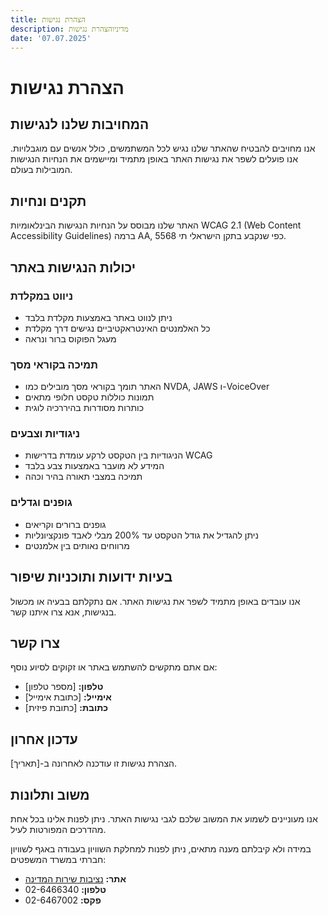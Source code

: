 ```yaml
---
title: הצהרת נגישות
description: מדיניוהצהרת נגישות
date: '07.07.2025'
---
```


# הצהרת נגישות

## המחויבות שלנו לנגישות

אנו מחויבים להבטיח שהאתר שלנו נגיש לכל המשתמשים, כולל אנשים עם מוגבלויות. אנו פועלים לשפר את נגישות האתר באופן מתמיד ומיישמים את הנחיות הנגישות המובילות בעולם.

## תקנים ונחיות

האתר שלנו מבוסס על הנחיות הנגישות הבינלאומיות WCAG 2.1 (Web Content Accessibility Guidelines) ברמה AA, כפי שנקבע בתקן הישראלי תי 5568.

## יכולות הנגישות באתר

### ניווט במקלדת

- ניתן לנווט באתר באמצעות מקלדת בלבד
- כל האלמנטים האינטראקטיביים נגישים דרך מקלדת
- מעגל הפוקוס ברור ונראה

### תמיכה בקוראי מסך

- האתר תומך בקוראי מסך מובילים כמו NVDA, JAWS ו-VoiceOver
- תמונות כוללות טקסט חלופי מתאים
- כותרות מסודרות בהיררכיה לוגית

### ניגודיות וצבעים

- הניגודיות בין הטקסט לרקע עומדת בדרישות WCAG
- המידע לא מועבר באמצעות צבע בלבד
- תמיכה במצבי תאורה בהיר וכהה

### גופנים וגדלים

- גופנים ברורים וקריאים
- ניתן להגדיל את גודל הטקסט עד 200% מבלי לאבד פונקציונליות
- מרווחים נאותים בין אלמנטים

## בעיות ידועות ותוכניות שיפור

אנו עובדים באופן מתמיד לשפר את נגישות האתר. אם נתקלתם בבעיה או מכשול בנגישות, אנא צרו איתנו קשר.

## צרו קשר

אם אתם מתקשים להשתמש באתר או זקוקים לסיוע נוסף:

- **טלפון:** [מספר טלפון]
- **אימייל:** [כתובת אימייל]
- **כתובת:** [כתובת פיזית]

## עדכון אחרון

הצהרת נגישות זו עודכנה לאחרונה ב-[תאריך].

## משוב ותלונות

אנו מעוניינים לשמוע את המשוב שלכם לגבי נגישות האתר. ניתן לפנות אלינו בכל אחת מהדרכים המפורטות לעיל.

במידה ולא קיבלתם מענה מתאים, ניתן לפנות למחלקת השוויון בעבודה באגף לשוויון חברתי במשרד המשפטים:

- **אתר:** [נציבות שירות המדינה](https://www.gov.il/he/departments/civil_service_commission)
- **טלפון:** 02-6466340
- **פקס:** 02-6467002
